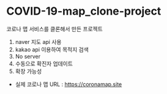 # COVID-19-map_clone-project

코로나 맵 서비스를 클론해서 만든 프로젝트

1. naver 지도 api 사용
2. kakao api 이용하여 목적지 검색
3. No server
4. 수동으로 확진자 업데이트
5. 확장 가능성

* 실제 코로나 맵 URL : <https://coronamap.site>
